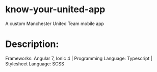 # know-your-united-app
A custom Manchester United Team mobile app

# Description:
Frameworks: Angular 7, Ionic 4 |
Programming Language: Typescript |
Stylesheet Language: SCSS
